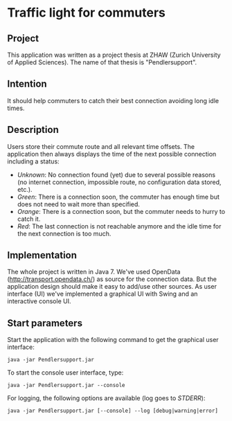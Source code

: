 # Traffic light for commuters

## Project
This application was written as a project thesis at ZHAW (Zurich University of Applied Sciences). The name of that thesis is "Pendlersupport".

## Intention
It should help commuters to catch their best connection avoiding long idle times.

## Description
Users store their commute route and all relevant time offsets. The application then always displays the time of the next possible connection including a status:

 - *Unknown*: No connection found (yet) due to several possible reasons (no internet connection, impossible route, no configuration data stored, etc.).
 - *Green*: There is a connection soon, the commuter has enough time but does not need to wait more than specified.
 - *Orange*: There is a connection soon, but the commuter needs to hurry to catch it.
 - *Red*: The last connection is not reachable anymore and the idle time for the next connection is too much.
 
## Implementation
The whole project is written in Java 7. We've used OpenData (http://transport.opendata.ch/) as source for the connection data. But the application design should make it easy to add/use other sources. As user interface (UI) we've implemented a graphical UI with Swing and an interactive console UI.

## Start parameters
Start the application with the following command to get the graphical user interface:

  `java -jar Pendlersupport.jar`

To start the console user interface, type:

  `java -jar Pendlersupport.jar --console`

For logging, the following options are available (log goes to *STDERR*):

  `java -jar Pendlersupport.jar [--console] --log [debug|warning|error]`
